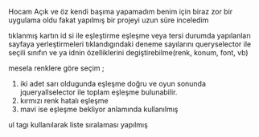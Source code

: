 Hocam Açık ve öz kendi başıma yapamadım benim için biraz zor bir uygulama oldu fakat yapılmış bir projeyi uzun süre inceledim

tıklanmış kartın id si ile eşleştirme 
eşleşme veya tersi durumda yapılanları
sayfaya yerleştirmeleri
tıklandıgındaki deneme sayılarını
queryselector ile seçili sınıfın ve ya idnin özelliklerini degiştirebilme(renk, konum, font, vb)

mesela renklere göre seçim ;
1) iki adet sarı oldugunda eşleşme doğru ve oyun sonunda jqueryallselector ile toplam eşleşme bulunabilir.
2) kırmızı renk hatalı eşleşme
3) mavi ise eşleşme bekliyor anlamında kullanılmış


ul tagı kullanılarak liste sıralaması yapılmış

